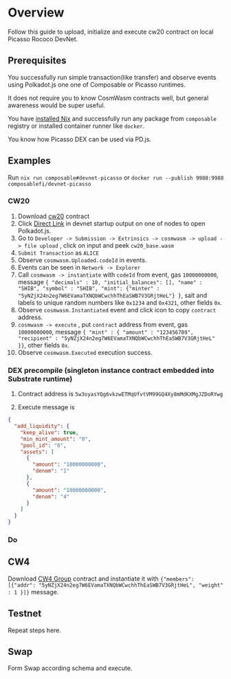 # Overview

Follow this guide to upload, initialize and execute cw20 contract on local Picasso Rococo DevNet.

## Prerequisites

You successfully run simple transaction(like transfer) and observe events using Polkadot.js one one of Composable or Picasso runtimes.

It does not require you to know CosmWasm contracts well, but general awareness would be super useful.

You have [installed Nix](https://zero-to-nix.com/start/install) and successfully run any package from `composable` registry or installed container runner like `docker`.

You know how Picasso DEX can be used via PD.js.

## Examples

Run `nix run composable#devnet-picasso` or `docker run --publish 9988:9988 composablefi/devnet-picasso`   

### CW20 

1. Download [cw20](https://github.com/CosmWasm/cw-plus/releases/download/v1.0.1/cw20_base.wasm) contract
3. Click [Direct Link](https://polkadot.js.org/apps/?rpc=ws://127.0.0.1:9988#/explorer) in devnet startup output on one of nodes to open Polkadot.js.
4. Go to `Developer -> Submission -> Extrinsics -> cosmwasm -> upload -> file upload` , click on input and peek `cw20_base.wasm`  
5. `Submit Transaction` as `ALICE`
6. Observe `cosmwasm.Uploaded.codeId` in events.
7. Events can be seen in `Network -> Explorer`
8. Call `cosmwasm -> instantiate` with `codeId` from event, gas `10000000000`, message `{ "decimals" : 18, "initial_balances": [], "name" : "SHIB", "symbol" : "SHIB", "mint": {"minter" : "5yNZjX24n2eg7W6EVamaTXNQbWCwchhThEaSWB7V3GRjtHeL"} }`, salt and labels to unique random numbers like `0x1234` and  `0x4321`, other fields `0x`.
9. Observe `cosmwasm.Instantiated` event and click icon to copy `contract` address.
10. `cosmwasm -> execute` , put `contract` address from event, gas `10000000000`, message `{ "mint" : { "amount" : "123456789", "recipient" : "5yNZjX24n2eg7W6EVamaTXNQbWCwchhThEaSWB7V3GRjtHeL" }}`, other fields `0x`.
11. Observe `cosmwasm.Executed` execution success.

### DEX precompile (singleton instance contract embedded into Substrate runtime)

1. Contract address is `5w3oyasYQg6vkzwETMqUfvtVM99GQ4Xy8mMdKXMgJZDoRYwg`

2. Execute message is
```json
{
  "add_liquidity": {
    "keep_alive": true,
    "min_mint_amount": "0",
    "pool_id": "0",
    "assets": [
      {
        "amount": "10000000000",
        "denom": "1"
      },
      {
        "amount": "10000000000",
        "denom": "4"
      }
    ]
  }
}
```

### Do

## CW4

Download [CW4 Group](https://github.com/CosmWasm/cw-plus/releases/download/v1.0.1/cw4_group.wasm) contract
and instantiate it with `{"members": [{"addr": "5yNZjX24n2eg7W6EVamaTXNQbWCwchhThEaSWB7V3GRjtHeL", "weight" : 1 }]}` message. 

## Testnet

Repeat steps here.

## Swap

Form Swap according schema and execute.